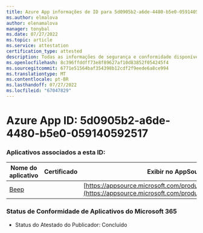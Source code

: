 ```yaml
---
title: Azure App informações de ID para 5d0905b2-a6de-4480-b5e0-059140592517
ms.author: elmalova
author: elenamalova
manager: tonybal
ms.date: 07/27/2022
ms.topic: article
ms.service: attestation
certification_type: attested
description: Todas as informações de segurança e conformidade disponíveis para 5d0905b2-a6de-4480-b5e0-059140592517.
ms.openlocfilehash: 8c396ffddff73e8f89627af10d83852f054245f4
ms.sourcegitcommit: 6771e51564baf354398b12cdf2f9eede6a8ce994
ms.translationtype: MT
ms.contentlocale: pt-BR
ms.lasthandoff: 07/27/2022
ms.locfileid: "67047829"
---
```

# <a name="azure-app-id-5d0905b2-a6de-4480-b5e0-059140592517"></a>Azure App ID: 5d0905b2-a6de-4480-b5e0-059140592517


### <a name="apps-associated-with-this-id"></a>Aplicativos associados a esta ID:
| **Nome do aplicativo** | **Certificado** | **Exibir no AppSource** |
|--------------|---------------|-----------------------|
| [Beep](../forward/WA200004364.md) |  | [https://appsource.microsoft.com/product/office/WA200004364](https://appsource.microsoft.com/product/office/WA200004364) |

### <a name="microsoft-365-app-compliance-status"></a>Status de Conformidade de Aplicativos do Microsoft 365
- Status do Atestado do Publicador: Concluído
